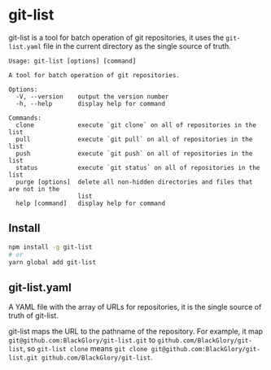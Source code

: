 # git-list
git-list is a tool for batch operation of git repositories,
it uses the `git-list.yaml` file in the current directory
as the single source of truth.

```
Usage: git-list [options] [command]

A tool for batch operation of git repositories.

Options:
  -V, --version    output the version number
  -h, --help       display help for command

Commands:
  clone            execute `git clone` on all of repositories in the list
  pull             execute `git pull` on all of repositories in the list
  push             execute `git push` on all of repositories in the list
  status           execute `git status` on all of repositories in the list
  purge [options]  delete all non-hidden directories and files that are not in the
                   list
  help [command]   display help for command
```

## Install
```sh
npm install -g git-list
# or
yarn global add git-list
```

## git-list.yaml
A YAML file with the array of URLs for repositories,
it is the single source of truth of git-list.

git-list maps the URL to the pathname of the repository.
For example, it map `git@github.com:BlackGlory/git-list.git` to `github.com/BlackGlory/git-list`,
so `git-list clone` means `git clone git@github.com:BlackGlory/git-list.git github.com/BlackGlory/git-list`.
